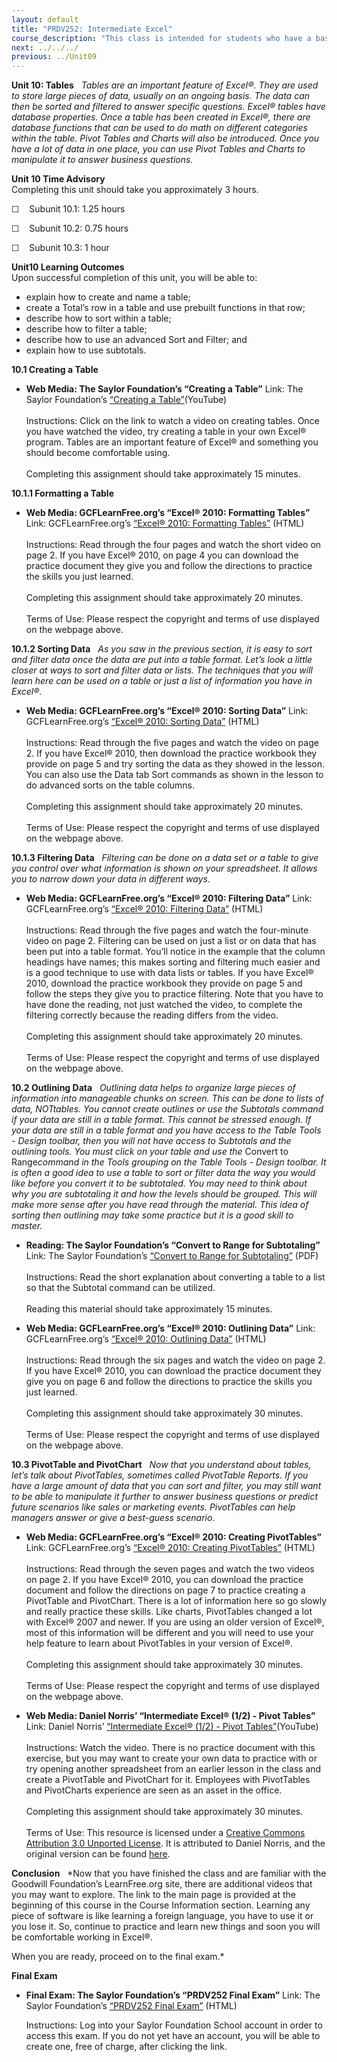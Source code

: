 ```yaml
---
layout: default
title: "PRDV252: Intermediate Excel"
course_description: "This class is intended for students who have a basic understanding of spreadsheets and are now ready to delve deeper into formatting, formulas and functions, multi-page spreadsheets, charting data, creating tables that have database features, and be introduced to pivot tables."
next: ../../../
previous: ../Unit09
---
```

**Unit 10: Tables** <span id="10"></span> 
*Tables are an important feature of Excel®. They are used to store large
pieces of data, usually on an ongoing basis. The data can then be sorted
and filtered to answer specific questions. Excel® tables have database
properties. Once a table has been created in Excel®, there are database
functions that can be used to do math on different categories within the
table. Pivot Tables and Charts will also be introduced. Once you have a
lot of data in one place, you can use Pivot Tables and Charts to
manipulate it to answer business questions.*

**Unit 10 Time Advisory**  
Completing this unit should take you approximately 3 hours.  
  
 ☐    Subunit 10.1: 1.25 hours  
  
 ☐    Subunit 10.2: 0.75 hours  
  
 ☐    Subunit 10.3: 1 hour

**Unit10 Learning Outcomes**  
Upon successful completion of this unit, you will be able to:
-   explain how to create and name a table;
-   create a Total’s row in a table and use prebuilt functions in that
    row;
-   describe how to sort within a table;
-   describe how to filter a table;
-   describe how to use an advanced Sort and Filter; and
-   explain how to use subtotals.

**10.1 Creating a Table** <span id="10.1"></span> 
-   **Web Media: The Saylor Foundation’s “Creating a Table”**
    Link: The Saylor Foundation’s [“Creating a
    Table”](http://www.youtube.com/watch?v=nnqjgPAYKCI)(YouTube)  
        
     Instructions: Click on the link to watch a video on creating
    tables. Once you have watched the video, try creating a table in
    your own Excel® program. Tables are an important feature of Excel®
    and something you should become comfortable using.  
        
     Completing this assignment should take approximately 15 minutes.

**10.1.1 Formatting a Table** <span id="10.1.1"></span> 
-   **Web Media: GCFLearnFree.org’s “Excel® 2010: Formatting Tables”**
    Link: GCFLearnFree.org’s
    [“](http://www.gcflearnfree.org/excel2010/14)[Excel® 2010:
    Formatting
    Tables](http://www.gcflearnfree.org/excel2010/14)[”](http://www.gcflearnfree.org/excel2010/14)
    (HTML)  
        
     Instructions: Read through the four pages and watch the short video
    on page 2. If you have Excel® 2010, on page 4 you can download the
    practice document they give you and follow the directions to
    practice the skills you just learned.  
        
     Completing this assignment should take approximately 20 minutes.  
        
     Terms of Use: Please respect the copyright and terms of use
    displayed on the webpage above.

**10.1.2 Sorting Data** <span id="10.1.2"></span> 
*As you saw in the previous section, it is easy to sort and filter data
once the data are put into a table format. Let’s look a little closer at
ways to sort and filter data or lists. The techniques that you will
learn here can be used on a table or just a list of information you have
in Excel®.*

-   **Web Media: GCFLearnFree.org’s “Excel® 2010: Sorting Data”**
    Link: GCFLearnFree.org’s
    [“](http://www.gcflearnfree.org/excel2010/11)[Excel® 2010: Sorting
    Data](http://www.gcflearnfree.org/excel2010/11)[”](http://www.gcflearnfree.org/excel2010/11)
    (HTML)  
        
     Instructions: Read through the five pages and watch the video on
    page 2. If you have Excel® 2010, then download the practice workbook
    they provide on page 5 and try sorting the data as they showed in
    the lesson. You can also use the Data tab Sort commands as shown in
    the lesson to do advanced sorts on the table columns.  
        
     Completing this assignment should take approximately 20 minutes.  
        
     Terms of Use: Please respect the copyright and terms of use
    displayed on the webpage above.

**10.1.3 Filtering Data** <span id="10.1.3"></span> 
*Filtering can be done on a data set or a table to give you control over
what information is shown on your spreadsheet. It allows you to narrow
down your data in different ways.*

-   **Web Media: GCFLearnFree.org’s “Excel® 2010: Filtering Data”**
    Link: GCFLearnFree.org’s
    [“](http://www.gcflearnfree.org/excel2010/13)[Excel® 2010: Filtering
    Data](http://www.gcflearnfree.org/excel2010/13)[”](http://www.gcflearnfree.org/excel2010/13)
    (HTML)  
        
     Instructions: Read through the five pages and watch the four-minute
    video on page 2. Filtering can be used on just a list or on data
    that has been put into a table format. You’ll notice in the example
    that the column headings have names; this makes sorting and
    filtering much easier and is a good technique to use with data lists
    or tables. If you have Excel® 2010, download the practice workbook
    they provide on page 5 and follow the steps they give you to
    practice filtering. Note that you have to have done the reading, not
    just watched the video, to complete the filtering correctly because
    the reading differs from the video.  
        
     Completing this assignment should take approximately 20 minutes.  
        
     Terms of Use: Please respect the copyright and terms of use
    displayed on the webpage above.

**10.2 Outlining Data** <span id="10.2"></span> 
*Outlining data helps to organize large pieces of information into
manageable chunks on screen. This can be done to lists of data,*
*NOTtables. You cannot create outlines or use the Subtotals command if
your data are still in a table format. This cannot be stressed enough.
If your data are still in a table format and you have access to the
Table Tools - Design toolbar, then you will not have access to Subtotals
and the outlining tools. You must click on your table and use the*
Convert to Range*command in the Tools grouping on the Table Tools -
Design toolbar. It is often a good idea to use a table to sort or filter
data the way you would like before you convert it to be subtotaled. You
may need to think about why you are subtotaling it and how the levels
should be grouped. This will make more sense after you have read through
the material. This idea of sorting then outlining may take some practice
but it is a good skill to master.*

-   **Reading: The Saylor Foundation’s “Convert to Range for
    Subtotaling”**
    Link: The Saylor Foundation’s [“Convert to Range for
    Subtotaling”](http://www.saylor.org/site/wp-content/uploads/2013/10/PRDV252-Unit-10.2-Convert-to-Range-for-Subtotaling-FINAL-UFinal.pdf) (PDF)  
        
     Instructions: Read the short explanation about converting a table
    to a list so that the Subtotal command can be utilized.  
        
     Reading this material should take approximately 15 minutes.

-   **Web Media: GCFLearnFree.org’s “Excel® 2010: Outlining Data”**
    Link: GCFLearnFree.org’s
    [“](http://www.gcflearnfree.org/excel2010/12)[Excel® 2010: Outlining
    Data](http://www.gcflearnfree.org/excel2010/12)[”](http://www.gcflearnfree.org/excel2010/12)
    (HTML)  
        
     Instructions: Read through the six pages and watch the video on
    page 2. If you have Excel® 2010, you can download the practice
    document they give you on page 6 and follow the directions to
    practice the skills you just learned.  
        
     Completing this assignment should take approximately 30 minutes.  
        
     Terms of Use: Please respect the copyright and terms of use
    displayed on the webpage above.

**10.3 PivotTable and PivotChart** <span id="10.3"></span> 
*Now that you understand about tables, let’s talk about PivotTables,
sometimes called PivotTable Reports. If you have a large amount of data
that you can sort and filter, you may still want to be able to
manipulate it further to answer business questions or predict future
scenarios like sales or marketing events. PivotTables can help managers
answer or give a best-guess scenario.*

-   **Web Media: GCFLearnFree.org’s “Excel® 2010: Creating
    PivotTables”**
    Link: GCFLearnFree.org’s [“Excel® 2010: Creating
    PivotTables”](http://www.gcflearnfree.org/excel2010/20) (HTML)  
        
     Instructions: Read through the seven pages and watch the two videos
    on page 2. If you have Excel® 2010, you can download the practice
    document and follow the directions on page 7 to practice creating a
    PivotTable and PivotChart. There is a lot of information here so go
    slowly and really practice these skills. Like charts, PivotTables
    changed a lot with Excel® 2007 and newer. If you are using an older
    version of Excel®, most of this information will be different and
    you will need to use your help feature to learn about PivotTables in
    your version of Excel®.  
        
     Completing this assignment should take approximately 30 minutes.  
        
     Terms of Use: Please respect the copyright and terms of use
    displayed on the webpage above.

-   **Web Media: Daniel Norris’ “Intermediate Excel® (1/2) - Pivot
    Tables”**
    Link: Daniel Norris’
    [“](http://www.youtube.com/watch?v=aqdKizkWD6E)[Intermediate Excel®
    (1/2) - Pivot
    Tables](http://www.youtube.com/watch?v=aqdKizkWD6E)[”](http://www.youtube.com/watch?v=aqdKizkWD6E)(YouTube)  
        
     Instructions: Watch the video. There is no practice document with
    this exercise, but you may want to create your own data to practice
    with or try opening another spreadsheet from an earlier lesson in
    the class and create a PivotTable and PivotChart for it. Employees
    with PivotTables and PivotCharts experience are seen as an asset in
    the office.  
        
     Completing this assignment should take approximately 30 minutes.  
        
     Terms of Use: This resource is licensed under a [Creative Commons
    Attribution 3.0 Unported
    License](http://creativecommons.org/licenses/by/3.0/). It is
    attributed to Daniel Norris, and the original version can be found
    [here](http://www.youtube.com/yt/copyright/creative-commons.html).

**Conclusion** <span id="10.4"></span> 
*Now that you have finished the class and are familiar with the Goodwill
Foundation’s LearnFree.org site, there are additional videos that you
may want to explore. The link to the main page is provided at the
beginning of this course in the Course Information section. Learning any
piece of software is like learning a foreign language, you have to use
it or you lose it. So, continue to practice and learn new things and
soon you will be comfortable working in Excel®.  
  
 When you are ready, proceed on to the final exam.*

**Final Exam** <span id="11"></span> 
-   **Final Exam: The Saylor Foundation’s “PRDV252 Final Exam”**
    Link: The Saylor Foundation’s [“PRDV252 Final
    Exam”](http://school.saylor.org/mod/quiz/view.php?id=1716) (HTML)  
      
     Instructions: Log into your Saylor Foundation School account in
    order to access this exam. If you do not yet have an account, you
    will be able to create one, free of charge, after clicking the link.


